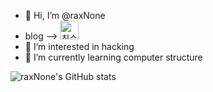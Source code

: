 - 👋 Hi, I’m @raxNone
- blog --> <a href="https://blog.naver.com/hani_vlog" target="_blank"><img src="https://github.com/raxNone/raxNone/assets/134260668/e03182d4-797f-472d-bc0f-e3435833c6a9" alt="최승환의 블로그" height="30" width="30"/></a>
- 👀 I’m interested in hacking
- 🌱 I’m currently learning computer structure

  
![raxNone's GitHub stats](https://github-readme-stats.vercel.app/api?username=raxNone&show_icons=true&theme=radical)

